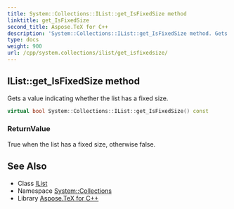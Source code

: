 ```yaml
---
title: System::Collections::IList::get_IsFixedSize method
linktitle: get_IsFixedSize
second_title: Aspose.TeX for C++
description: 'System::Collections::IList::get_IsFixedSize method. Gets a value indicating whether the list has a fixed size in C++.'
type: docs
weight: 900
url: /cpp/system.collections/ilist/get_isfixedsize/
---
```

## IList::get_IsFixedSize method


Gets a value indicating whether the list has a fixed size.

```cpp
virtual bool System::Collections::IList::get_IsFixedSize() const
```


### ReturnValue

True when the list has a fixed size, otherwise false.

## See Also

* Class [IList](../)
* Namespace [System::Collections](../../)
* Library [Aspose.TeX for C++](../../../)
